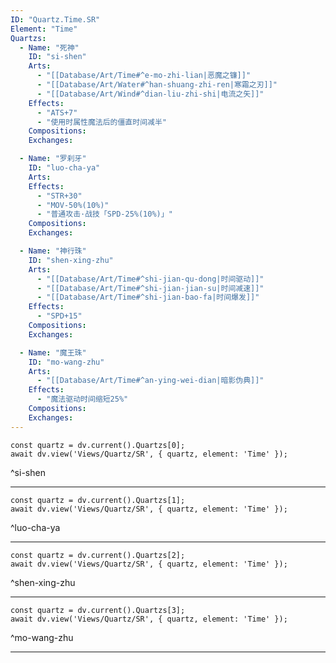 ```yaml
---
ID: "Quartz.Time.SR"
Element: "Time"
Quartzs:
  - Name: "死神"
    ID: "si-shen"
    Arts:
      - "[[Database/Art/Time#^e-mo-zhi-lian|恶魔之镰]]"
      - "[[Database/Art/Water#^han-shuang-zhi-ren|寒霜之刃]]"
      - "[[Database/Art/Wind#^dian-liu-zhi-shi|电流之矢]]"
    Effects:
      - "ATS+7"
      - "使用时属性魔法后的僵直时间减半"
    Compositions:
    Exchanges:

  - Name: "罗刹牙"
    ID: "luo-cha-ya"
    Arts:
    Effects:
      - "STR+30"
      - "MOV-50%(10%)"
      - "普通攻击·战技「SPD-25%(10%)」"
    Compositions:
    Exchanges:

  - Name: "神行珠"
    ID: "shen-xing-zhu"
    Arts:
      - "[[Database/Art/Time#^shi-jian-qu-dong|时间驱动]]"
      - "[[Database/Art/Time#^shi-jian-jian-su|时间减速]]"
      - "[[Database/Art/Time#^shi-jian-bao-fa|时间爆发]]"
    Effects:
      - "SPD+15"
    Compositions:
    Exchanges:

  - Name: "魔王珠"
    ID: "mo-wang-zhu"
    Arts:
      - "[[Database/Art/Time#^an-ying-wei-dian|暗影伪典]]"
    Effects:
      - "魔法驱动时间缩短25%"
    Compositions:
    Exchanges:
---
```

```dataviewjs
const quartz = dv.current().Quartzs[0];
await dv.view('Views/Quartz/SR', { quartz, element: 'Time' });
```
^si-shen

---

```dataviewjs
const quartz = dv.current().Quartzs[1];
await dv.view('Views/Quartz/SR', { quartz, element: 'Time' });
```
^luo-cha-ya

---

```dataviewjs
const quartz = dv.current().Quartzs[2];
await dv.view('Views/Quartz/SR', { quartz, element: 'Time' });
```
^shen-xing-zhu

---

```dataviewjs
const quartz = dv.current().Quartzs[3];
await dv.view('Views/Quartz/SR', { quartz, element: 'Time' });
```
^mo-wang-zhu

---
